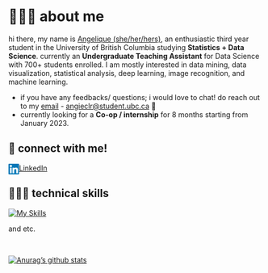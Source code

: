 # 🙋🏻‍♀️ about me

hi there, my name is [Angelique (she/her/hers)](https://www.linkedin.com/in/angeliqueclara/), an enthusiastic third year student in the University of British Columbia studying **Statistics + Data Science**. currently an **Undergraduate Teaching Assistant** for Data Science with 700+ students enrolled. I am mostly interested in data mining, data visualization, statistical analysis, deep learning, image recognition, and machine learning.

- if you have any feedbacks/ questions; i would love to chat! do reach out to my [email](angieclr@student.ubc.ca) - angieclr@student.ubc.ca 💬
- currently looking for a **Co-op / internship** for 8 months starting from January 2023.

## 🤝 connect with me!
[LinkedIn](https://www.linkedin.com/in/angeliqueclara/)
<a href="https://www.linkedin.com/in/angeliqueclara/"><img align="left" src="https://raw.githubusercontent.com/angieclra/angieclra/main/images/linkedin.svg" alt="Angelique Clara | LinkedIn" width="21px"/></a>
</br>

## 👩🏻‍💻 technical skills

[![My Skills](https://skillicons.dev/icons?i=idea,py,git,java,r,mysql,matlab,vscode,github,nodejs,css&theme=dark)](https://skillicons.dev)
</br>

and etc.

</br>


[![Anurag’s github stats](https://github-readme-stats.vercel.app/api?username=angieclra)](https://github.com/angieclra)

